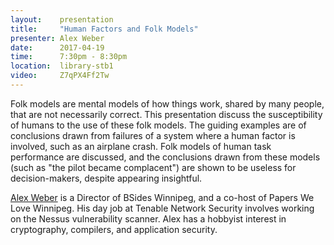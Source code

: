 ```yaml
---
layout:    presentation
title:     "Human Factors and Folk Models"
presenter: Alex Weber
date:      2017-04-19
time:      7:30pm - 8:30pm
location:  library-stb1
video:     Z7qPX4Ff2Tw
---
```


Folk models are mental models of how things work, shared by many people, that are not necessarily correct. This presentation discuss the susceptibility of humans to the use of these folk models. The guiding examples are of conclusions drawn from failures of a system where a human factor is involved, such as an airplane crash. Folk models of human task performance are discussed, and the conclusions drawn from these models (such as "the pilot became complacent") are shown to be useless for decision-makers, despite appearing insightful.

[Alex Weber](https://twitter.com/alexwebr) is a Director of BSides Winnipeg, and a co-host of Papers We Love Winnipeg. His day job at Tenable Network Security involves working on the Nessus vulnerability scanner. Alex has a hobbyist interest in cryptography, compilers, and application security.
